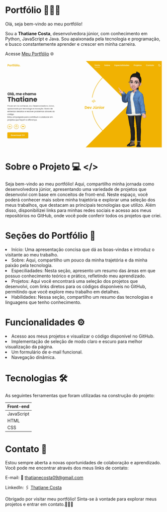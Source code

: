 # Portfólio 👩🏻‍💻

Olá, seja bem-vindo ao meu portfólio! 


Sou a **Thatiane Costa**, desenvolvedora júnior, com conhecimento em Python, JavaScript e Java. Sou apaixonada pela tecnologia e programação, e busco constantemente aprender e crescer em minha carreira.


Acesse <a href= "https://thatianecosta.github.io/Portfolio/" target="_blank"> Meu Portfólio</a> 🌐
<div>
    <img src="Portfolio Imagens/Portfolio_20241203.jpg" width="800px" />
  
# Sobre o Projeto 💻 </>
Seja bem-vindo ao meu portfólio! Aqui, compartilho minha jornada como desenvolvedora júnior, apresentando uma variedade de projetos que desenvolvi com base em conceitos de front-end. Neste espaço, você poderá conhecer mais sobre minha trajetória e explorar uma seleção dos meus trabalhos, que destacam as principais tecnologias que utilizo. Além disso, disponibilizei links para minhas redes sociais e acesso aos meus repositórios no GitHub, onde você pode conferir todos os projetos que criei.

# Seções do Portfólio 📌
<div>
  <li>Início: Uma apresentação concisa que dá as boas-vindas e introduz o visitante ao meu trabalho.</li>
  <li>Sobre: Aqui, compartilho um pouco da minha trajetória e da minha paixão pela tecnologia.</li>
  <li>Especiliadades: Nesta seção, apresento um resumo das áreas em que possuo conhecimento teórico e prático, refletindo meu aprendizado.</li>
  <li>Projetos: Aqui você encontrará uma seleção dos projetos que desenvolvi, com links diretos para os códigos disponíveis no GitHub, permitindo que você explore meu trabalho em detalhes.</li>
    <li>Habilidades: Nessa seção, compartilho um resumo das tecnologias e linguagens que tenho conhecimento. </li>
</div>

# Funcionalidades ⚙️
<div>
  <li> Acesso aos meus projetos e visualizar o código disponível no GitHub.</li>
  <li> Implementação de seleção de modo claro e escuro para melhor visualização da página.</li>
  <li> Um formulário de e-mail funcional.</li>
  <li> Navegação dinâmica.</li>
</div>

# Tecnologias 🛠️
As seguintes ferramentas que foram utilizadas na construção do projeto:
<table>
  <thead>
    <th>Front-end</th>
  </thead>
  <tbody>
    <tr>
      <td>JavaScript</td>
    </tr>
    <tr>
      <td>HTML</td>
    </tr>
    <tr>
      <td>CSS</td>
    </tr>
  </tbody>
</table>

# Contato 📲
Estou sempre aberta a novas oportunidades de colaboração e aprendizado. Você pode me encontrar através dos meus links de contato:


E-mail: 📧 
thatianecosta09@gmail.com
 

LinkedIn: 🖇️
<a href= "https://www.linkedin.com/in/thatiane-costa" target="_blank"> Thatiane Costa</a>



Obrigado por visitar meu portfólio! Sinta-se à vontade para explorar meus projetos e entrar em contato.🧏🏻‍♀️
